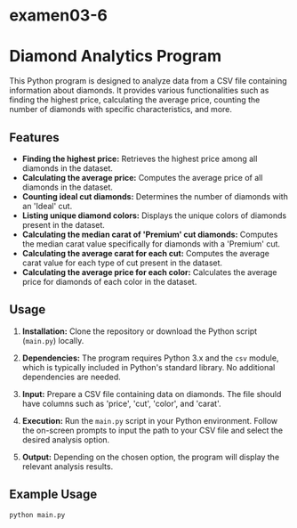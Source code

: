 # examen03-6 

# Diamond Analytics Program

This Python program is designed to analyze data from a CSV file containing information about diamonds. It provides various functionalities such as finding the highest price, calculating the average price, counting the number of diamonds with specific characteristics, and more.

## Features

- **Finding the highest price:** Retrieves the highest price among all diamonds in the dataset.
- **Calculating the average price:** Computes the average price of all diamonds in the dataset.
- **Counting ideal cut diamonds:** Determines the number of diamonds with an 'Ideal' cut.
- **Listing unique diamond colors:** Displays the unique colors of diamonds present in the dataset.
- **Calculating the median carat of 'Premium' cut diamonds:** Computes the median carat value specifically for diamonds with a 'Premium' cut.
- **Calculating the average carat for each cut:** Computes the average carat value for each type of cut present in the dataset.
- **Calculating the average price for each color:** Calculates the average price for diamonds of each color in the dataset.

## Usage

1. **Installation:** Clone the repository or download the Python script (`main.py`) locally.

2. **Dependencies:** The program requires Python 3.x and the `csv` module, which is typically included in Python's standard library. No additional dependencies are needed.

3. **Input:** Prepare a CSV file containing data on diamonds. The file should have columns such as 'price', 'cut', 'color', and 'carat'.

4. **Execution:** Run the `main.py` script in your Python environment. Follow the on-screen prompts to input the path to your CSV file and select the desired analysis option.

5. **Output:** Depending on the chosen option, the program will display the relevant analysis results.

## Example Usage

```bash
python main.py
```
